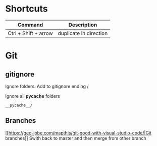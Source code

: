 # Shortcuts

| Command | Description |
| --- | --- |
| Ctrl + Shift + arrow | duplicate in direction

# Git
## gitignore

Ignore folders. Add to gitignore ending /

Ignore all __pycache__ folders
```
__pycache__/
```

## Branches

[[https://geo-jobe.com/mapthis/git-good-with-visual-studio-code/|Git branches]]
Swith back to master and then merge from other branch